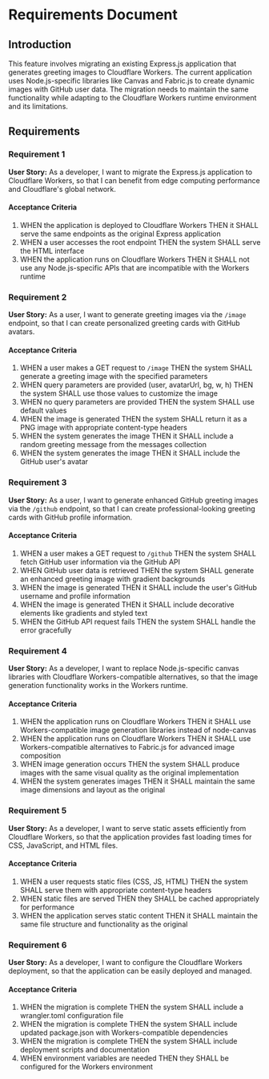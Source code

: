 # Requirements Document

## Introduction

This feature involves migrating an existing Express.js application that generates greeting images to Cloudflare Workers. The current application uses Node.js-specific libraries like Canvas and Fabric.js to create dynamic images with GitHub user data. The migration needs to maintain the same functionality while adapting to the Cloudflare Workers runtime environment and its limitations.

## Requirements

### Requirement 1

**User Story:** As a developer, I want to migrate the Express.js application to Cloudflare Workers, so that I can benefit from edge computing performance and Cloudflare's global network.

#### Acceptance Criteria

1. WHEN the application is deployed to Cloudflare Workers THEN it SHALL serve the same endpoints as the original Express application
2. WHEN a user accesses the root endpoint THEN the system SHALL serve the HTML interface
3. WHEN the application runs on Cloudflare Workers THEN it SHALL not use any Node.js-specific APIs that are incompatible with the Workers runtime

### Requirement 2

**User Story:** As a user, I want to generate greeting images via the `/image` endpoint, so that I can create personalized greeting cards with GitHub avatars.

#### Acceptance Criteria

1. WHEN a user makes a GET request to `/image` THEN the system SHALL generate a greeting image with the specified parameters
2. WHEN query parameters are provided (user, avatarUrl, bg, w, h) THEN the system SHALL use those values to customize the image
3. WHEN no query parameters are provided THEN the system SHALL use default values
4. WHEN the image is generated THEN the system SHALL return it as a PNG image with appropriate content-type headers
5. WHEN the system generates the image THEN it SHALL include a random greeting message from the messages collection
6. WHEN the system generates the image THEN it SHALL include the GitHub user's avatar

### Requirement 3

**User Story:** As a user, I want to generate enhanced GitHub greeting images via the `/github` endpoint, so that I can create professional-looking greeting cards with GitHub profile information.

#### Acceptance Criteria

1. WHEN a user makes a GET request to `/github` THEN the system SHALL fetch GitHub user information via the GitHub API
2. WHEN GitHub user data is retrieved THEN the system SHALL generate an enhanced greeting image with gradient backgrounds
3. WHEN the image is generated THEN it SHALL include the user's GitHub username and profile information
4. WHEN the image is generated THEN it SHALL include decorative elements like gradients and styled text
5. WHEN the GitHub API request fails THEN the system SHALL handle the error gracefully

### Requirement 4

**User Story:** As a developer, I want to replace Node.js-specific canvas libraries with Cloudflare Workers-compatible alternatives, so that the image generation functionality works in the Workers runtime.

#### Acceptance Criteria

1. WHEN the application runs on Cloudflare Workers THEN it SHALL use Workers-compatible image generation libraries instead of node-canvas
2. WHEN the application runs on Cloudflare Workers THEN it SHALL use Workers-compatible alternatives to Fabric.js for advanced image composition
3. WHEN image generation occurs THEN the system SHALL produce images with the same visual quality as the original implementation
4. WHEN the system generates images THEN it SHALL maintain the same image dimensions and layout as the original

### Requirement 5

**User Story:** As a developer, I want to serve static assets efficiently from Cloudflare Workers, so that the application provides fast loading times for CSS, JavaScript, and HTML files.

#### Acceptance Criteria

1. WHEN a user requests static files (CSS, JS, HTML) THEN the system SHALL serve them with appropriate content-type headers
2. WHEN static files are served THEN they SHALL be cached appropriately for performance
3. WHEN the application serves static content THEN it SHALL maintain the same file structure and functionality as the original

### Requirement 6

**User Story:** As a developer, I want to configure the Cloudflare Workers deployment, so that the application can be easily deployed and managed.

#### Acceptance Criteria

1. WHEN the migration is complete THEN the system SHALL include a wrangler.toml configuration file
2. WHEN the migration is complete THEN the system SHALL include updated package.json with Workers-compatible dependencies
3. WHEN the migration is complete THEN the system SHALL include deployment scripts and documentation
4. WHEN environment variables are needed THEN they SHALL be configured for the Workers environment